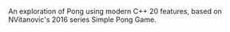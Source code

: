 An exploration of Pong using modern C++ 20 features, based on NVitanovic's 2016 series Simple Pong Game.
